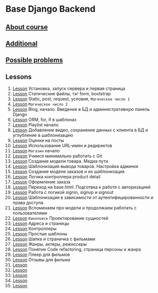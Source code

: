 # Base Django Backend

## [About course](lessons/additionally/about.md)
## [Additional](lessons/additionally/additionally.md)
## [Possible problems](lessons/additionally/possible_problems.md)

## Lessons
1.  [Lesson](lessons/lesson-1/tutorial.md)  Установка, запуск сервера и первая страница
2.  [Lesson](lessons/lesson-2/tutorial.md)  Статические файлы, тэг form, bootstrap
3.  [Lesson](lessons/lesson-3/tutorial.md)  Static, post, request, условия, `Магическое число 1`
4.  [Lesson](lessons/lesson-4/tutorial.md)  `Магическое число 2`
5.  [Lesson](lessons/lesson-5/tutorial.md)  Blog, начало. Введение в БД и административную панель Django
6.  [Lesson](lessons/lesson-6/tutorial.md)  ORM, for, if в шаблонах
7.  [Lesson](lessons/lesson-7/tutorial.md)  Playlist начало
8.  [Lesson](lessons/lesson-8/tutorial.md)  Добавление видео, сохранение данных с клиента в БД и углубление в шаблонизацию
9.  [Lesson](lessons/lesson-9/tutorial.md)  Оценки на посты
10. [Lesson](lessons/lesson-10/tutorial.md) Использование URL-имен и редиректов
11. [Lesson](lessons/lesson-11/first.md) `Магазин` начало
12. [Lesson](lessons/lesson-12/tutorial.md) Учимся минимально работать с Git
13. [Lesson](lessons/lesson-13/tutorial.md) Создание модели товара. Медиа пути
14. [Lesson](lessons/lesson-14/tutorial.md) Шаблонизация вывода товаров. Настройка админки
15. [Lesson](lessons/lesson-15/tutorial.md) Создание модели заказов и их шаблонизация
16. [Lesson](lessons/lesson-16/tutorial.md) Логика контроллера product detail
17. [Lesson](lessons/lesson-17/tutorial.md) Оформление заказа
18. [Lesson](lessons/lesson-18.1/tutorial.md) Переход на base.html. Подготвка к работе с авторизацией
19. [Lesson](lessons/lesson-18.2/tutorial.md) Работа с логикой signin, signup и signout
20. [Lesson](lessons/lesson-19.1/tutorial.md) Шаблонизация в зависимости от аутентифицированности и права доступа
21. [Lesson](lessons/lesson-19.2/tutorial.md) Вспоминаем про модели и продолжаем работать с пользователями
23. [Lesson](lessons/lesson-23/tutorial.md) `Кинопоиск` Проектирование сущностей
24. [Lesson](lessons/lesson-24/tutorial.md) Адреса и страницы
25. [Lesson](lessons/lesson-25/tutorial.md) Контроллеры
26. [Lesson](lessons/lesson-26/tutorial.md) Простые шаблоны
27. [Lesson](lessons/lesson-27/tutorial.md) Шапка и страничка с фильмами
28. [Lesson](lessons/lesson-28/tutorial.md) Жанры, актеры, режиссеры
29. [Lesson](lessons/lesson-29/tutorial.md) Понятие Code refactoring, страница персоны и жанра
30. [Lesson](lessons/lesson-30/tutorial.md) Плеер для фильмов
31. [Lesson](lessons/lesson-31/tutorial.md) Отзывы для фильма
32. [Lesson](lessons/lesson-32/tutorial.md) 
33. [Lesson](lessons/lesson-33/tutorial.md) 
34. [Lesson](lessons/lesson-34/tutorial.md) 
35. [Lesson](lessons/lesson-35/tutorial.md) 
36. [Lesson](lessons/lesson-36/tutorial.md) 
